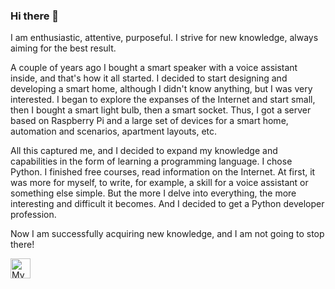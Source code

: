 ### Hi there 👋

I am enthusiastic, attentive, purposeful. I strive for new knowledge, always aiming for the best result.<br>

A couple of years ago I bought a smart speaker with a voice assistant inside, and that's how it all started.
I decided to start designing and developing a smart home, although I didn't know anything, but I was very interested. 
I began to explore the expanses of the Internet and start small, then I bought a smart light bulb, then a smart socket.
Thus, I got a server based on Raspberry Pi and a large set of devices for a smart home, automation and scenarios, 
apartment layouts, etc.

All this captured me, and I decided to expand my knowledge and capabilities in the form of learning a programming 
language. I chose Python. I finished free courses, read information on the Internet. At first, it was more for myself, 
to write, for example, a skill for a voice assistant or something else simple. But the more I delve into everything, 
the more interesting and difficult it becomes. And I decided to get a Python developer profession.

Now I am successfully acquiring new knowledge, and I am not going to stop there!

<a href="https://t.me/T_ALEX_N">
 <img align="left" alt="My Telegram" width="32px" src="https://github.com/ALNKT/icons/blob/main/telegram.png " />
</a>
<!--
**ALNKT/ALNKT** is a ✨ _special_ ✨ repository because its `README.md` (this file) appears on your GitHub profile.

Here are some ideas to get you started:

- 🔭 I’m currently working on ...
- 🌱 I’m currently learning ...
- 👯 I’m looking to collaborate on ...
- 🤔 I’m looking for help with ...
- 💬 Ask me about ...
- 📫 How to reach me: ...
- 😄 Pronouns: ...
- ⚡ Fun fact: ...
-->
